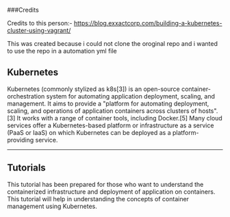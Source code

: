 ###Credits

Credits to this person:- https://blog.exxactcorp.com/building-a-kubernetes-cluster-using-vagrant/

This was created because i could not clone the oroginal repo and i wanted to use the repo in a automation yml file

## Kubernetes

Kubernetes (commonly stylized as k8s[3]) is an open-source container-orchestration system for automating application deployment, scaling, and management. It aims to provide a "platform for automating deployment, scaling, and operations of application containers across clusters of hosts".[3] It works with a range of container tools, including Docker.[5] Many cloud services offer a Kubernetes-based platform or infrastructure as a service (PaaS or IaaS) on which Kubernetes can be deployed as a platform-providing service. 

---

## Tutorials

This tutorial has been prepared for those who want to understand the containerized infrastructure and deployment of application on containers. This tutorial will help in understanding the concepts of container management using Kubernetes.

